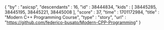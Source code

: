 {
  "by" : "asicsp",
  "descendants" : 16,
  "id" : 38444834,
  "kids" : [ 38445285, 38445195, 38445221, 38445008 ],
  "score" : 37,
  "time" : 1701172984,
  "title" : "Modern C++ Programming Course",
  "type" : "story",
  "url" : "https://github.com/federico-busato/Modern-CPP-Programming"
}
